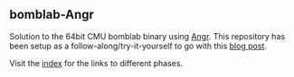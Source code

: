 ## bomblab-Angr

Solution to the 64bit CMU bomblab binary using [Angr](https://github.com/angr). This repository has been setup as a follow-along/try-it-yourself to go with this [blog post](https://hexterisk.github.io/blog/posts/2020/01/09/symbolic-execution-and-angr/).

Visit the [index](http://hexterisk.github.io/bomblab-Angr/index.html) for the links to different phases.